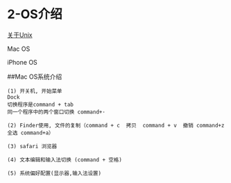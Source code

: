 # 2-OS介绍

[关于Unix](http://weibo.com/ttarticle/p/show?id=2309403945485990768497)

Mac OS


iPhone OS



##Mac OS系统介绍


	(1) 开关机, 开始菜单
	Dock
	切换程序是command + tab
	同一个程序中的两个窗口切换 command+· 

	(2) Finder使用, 文件的复制（command + c  拷贝  command + v  撤销 command+z  全选 command+a） 

	(3) safari 浏览器  

	(4) 文本编辑和输入法切换 (command + 空格)

	(5) 系统偏好配置(显示器,输入法设置)